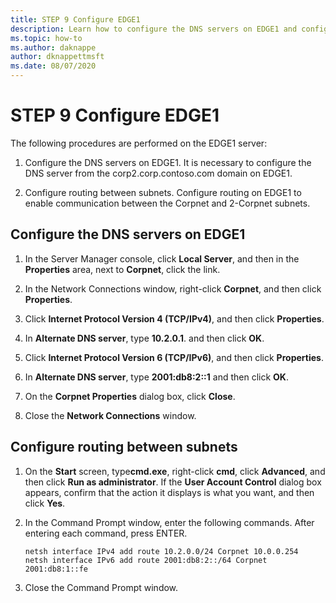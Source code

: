 ```yaml
---
title: STEP 9 Configure EDGE1
description: Learn how to configure the DNS servers on EDGE1 and configure routing between subnets.
ms.topic: how-to
ms.author: daknappe
author: dknappettmsft
ms.date: 08/07/2020
---
```

# STEP 9 Configure EDGE1

The following procedures are performed on the EDGE1 server:

1. Configure the DNS servers on EDGE1. It is necessary to configure the DNS server from the corp2.corp.contoso.com domain on EDGE1.

2. Configure routing between subnets. Configure routing on EDGE1 to enable communication between the Corpnet and 2-Corpnet subnets.

## <a name="IPv6"></a>Configure the DNS servers on EDGE1

1.  In the Server Manager console, click **Local Server**, and then in the **Properties** area, next to **Corpnet**, click the link.

2.  In the Network Connections window, right-click **Corpnet**, and then click **Properties**.

3.  Click **Internet Protocol Version 4 (TCP/IPv4)**, and then click **Properties**.

4.  In **Alternate DNS server**, type **10.2.0.1**. and then click **OK**.

5.  Click **Internet Protocol Version 6 (TCP/IPv6)**, and then click **Properties**.

6.  In **Alternate DNS server**, type **2001:db8:2::1** and then click **OK**.

7.  On the **Corpnet Properties** dialog box, click **Close**.

8.  Close the **Network Connections** window.

## <a name="ConfigRouting"></a>Configure routing between subnets

1.  On the **Start** screen, type**cmd.exe**, right-click **cmd**, click **Advanced**, and then click **Run as administrator**. If the **User Account Control** dialog box appears, confirm that the action it displays is what you want, and then click **Yes**.

2.  In the Command Prompt window, enter the following commands. After entering each command, press ENTER.

    ```
    netsh interface IPv4 add route 10.2.0.0/24 Corpnet 10.0.0.254
    netsh interface IPv6 add route 2001:db8:2::/64 Corpnet 2001:db8:1::fe
    ```

3.  Close the Command Prompt window.



